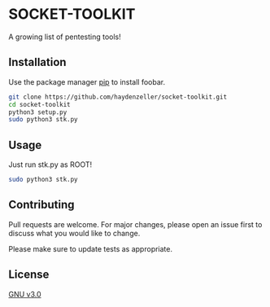 # SOCKET-TOOLKIT

A growing list of pentesting tools!

## Installation

Use the package manager [pip](https://pip.pypa.io/en/stable/) to install foobar.

```bash
git clone https://github.com/haydenzeller/socket-toolkit.git
cd socket-toolkit
python3 setup.py
sudo python3 stk.py
```

## Usage

Just run stk.py as ROOT!
```bash
sudo python3 stk.py
```

## Contributing
Pull requests are welcome. For major changes, please open an issue first to discuss what you would like to change.

Please make sure to update tests as appropriate.

## License
[GNU v3.0](https://choosealicense.com/licenses/gpl-3.0/)
